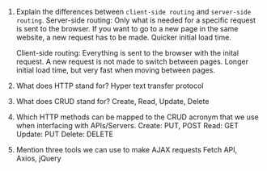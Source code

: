 1.  Explain the differences between `client-side routing` and `server-side routing`.
    Server-side routing: Only what is needed for a specific request is sent to the browser. If you want to go to a new page in the same website, a new request has to be made. Quicker initial load time.

    Client-side routing: Everything is sent to the browser with the inital request. A new request is not made to switch between pages. Longer initial load time, but very fast when moving between pages.

1.  What does HTTP stand for?
    Hyper text transfer protocol

1.  What does CRUD stand for?
    Create, Read, Update, Delete

1.  Which HTTP methods can be mapped to the CRUD acronym that we use when interfacing with APIs/Servers.
    Create: PUT, POST
    Read: GET
    Update: PUT
    Delete: DELETE

1.  Mention three tools we can use to make AJAX requests
    Fetch API, Axios, jQuery
